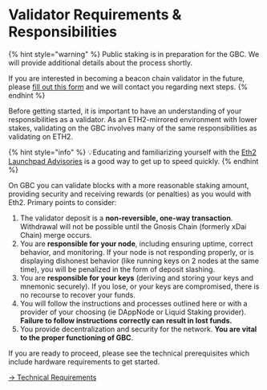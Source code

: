 # Validator Requirements & Responsibilities

{% hint style="warning" %}
Public staking is in preparation for the GBC. We will provide additional details about the process shortly.

If you are interested in becoming a beacon chain validator in the future, please [fill out this form](https://airtable.com/shrrzJsRLa767gpcQ) and we will contact you regarding next steps.
{% endhint %}

Before getting started, it is important to have an understanding of your responsibilities as a validator. As an ETH2-mirrored environment with lower stakes, validating on the GBC involves many of the same responsibilities as validating on ETH2.&#x20;

{% hint style="info" %}
💡Educating and familiarizing yourself with the [Eth2 Launchpad Advisories](https://launchpad.ethereum.org/en/overview) is a good way to get up to speed quickly.
{% endhint %}

On GBC you can validate blocks with a more reasonable staking amount, providing security and receiving rewards (or penalties) as you would with Eth2. Primary points to consider:

1. The validator deposit is a **non-reversible, one-way transaction**. Withdrawal will not be possible until the Gnosis Chain (formerly xDai Chain) merge occurs.
2. You are **responsible for your node**, including ensuring uptime, correct behavior, and monitoring. If your node is not responding properly, or is displaying dishonest behavior (like running keys on 2 nodes at the same time), you will be penalized in the form of deposit slashing.
3. You are **responsible for your keys** (deriving and storing your keys and mnemonic securely). If you lose, or your keys are compromised, there is no recourse to recover your funds.
4. You will follow the instructions and processes outlined here or with a provider of your choosing (ie DAppNode or Liquid Staking provider). **Failure to follow instructions correctly can result in lost funds.**
5. You provide decentralization and security for the network. **You are vital to the proper functioning of GBC**.

If you are ready to proceed, please see the technical prerequisites which include hardware requirements to get started.

[-> Technical Requirements](technical-requirements.md)
